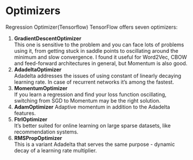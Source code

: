 # Optimizers
Regression Optimizer(Tensorflow)
TensorFlow offers seven optimizers:

1. **GradientDescentOptimizer**  
    This one is sensitive to the problem and you can face lots of problems using it, from getting stuck in saddle points to oscillating around the minimum and slow convergence. I found it useful for Word2Vec, CBOW and feed-forward architectures in general, but Momentum is also good.
2. **AdadeltaOptimizer**  
    Adadelta addresses the issues of using constant of linearly decaying learning rate. In case of recurrent networks it’s among the fastest.
3. **MomentumOptimizer**  
    If you learn a regression and find your loss function oscillating, switching from SGD to Momentum may be the right solution.
4. **AdamOptimizer** 
    Adaptive momentum in addition to the Adadelta features.
5. **FtrlOptimizer**  
    It’s better suited for online learning on large sparse datasets, like recommendation systems.
6. **RMSPropOptimizer**  
    This is a variant Adadelta that serves the same purpose - dynamic decay of a learning rate multiplier.
